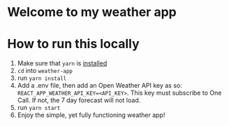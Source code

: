 # Welcome to my weather app

# How to run this locally
1. Make sure that `yarn` is [installed](https://classic.yarnpkg.com/lang/en/docs/install/#mac-stable)
2. `cd` into `weather-app`
3. run `yarn install`
4. Add a .env file, then add an Open Weather API key as so: `REACT_APP_WEATHER_API_KEY=<API_KEY>`. This key must subscribe to One Call. If not, the 7 day forecast will not load.
5. run `yarn start`
6. Enjoy the simple, yet fully functioning weather app!